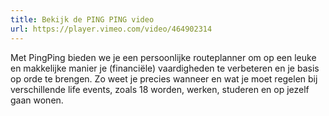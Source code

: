 ```yaml
---
title: Bekijk de PING PING video
url: https://player.vimeo.com/video/464902314
---
```

Met PingPing bieden we je een persoonlijke routeplanner om op een leuke en makkelijke manier je (financiële) vaardigheden te verbeteren en je basis op orde te brengen. Zo weet je precies wanneer en wat je moet regelen bij verschillende life events, zoals 18 worden, werken, studeren en op jezelf gaan wonen.